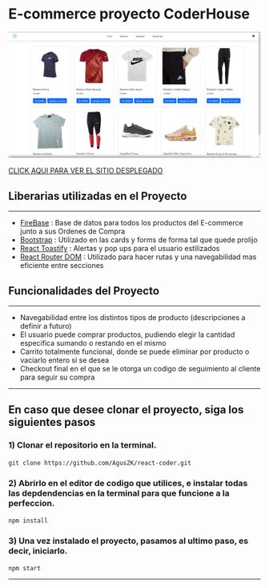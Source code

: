 # E-commerce proyecto CoderHouse

![](/public/pagina%20index.JPG)

[CLICK AQUI PARA VER EL SITIO DESPLEGADO](https://react-coder-ag.vercel.app/)

## Liberarias utilizadas en el Proyecto

---

- [FireBase](https://firebase.google.com/?hl=es) : Base de datos para todos los productos del E-commerce junto a sus Ordenes de Compra
- [Bootstrap](https://getbootstrap.com/) : Utilizado en las cards y forms de forma tal que quede prolijo
- [React Toastify](https://www.npmjs.com/package/react-toastify) : Alertas y pop ups para el usuario estilizados
- [React Router DOM](https://reactrouter.com/en/main) : Utilizado para hacer rutas y una navegabilidad mas eficiente entre secciones

## Funcionalidades del Proyecto

---

- Navegabilidad entre los distintos tipos de producto (descripciones a definir a futuro)
- El usuario puede comprar productos, pudiendo elegir la cantidad especifica sumando o restando en el mismo
- Carrito totalmente funcional, donde se puede eliminar por producto o vaciarlo entero si se desea
- Checkout final en el que se le otorga un codigo de seguimiento al cliente para seguir su compra

---

## En caso que desee clonar el proyecto, siga los siguientes pasos

### 1) Clonar el repositorio en la terminal.

```
git clone https://github.com/AgusZK/react-coder.git
```

### 2) Abrirlo en el editor de codigo que utilices, e instalar todas las depdendencias en la terminal para que funcione a la perfeccion.

```
npm install
```

### 3) Una vez instalado el proyecto, pasamos al ultimo paso, es decir, iniciarlo.

```
npm start
```

---
